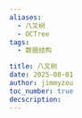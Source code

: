 ```yaml
---
aliases:
  - 八叉树
  - OCTree
tags:
  - 数据结构

title: 八叉树
date: 2025-08-01
author: jimmyzou
toc_number: true
decscription: 
---
```



